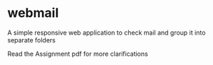 # webmail
A simple responsive web application to check mail and group it into separate folders 

Read the Assignment pdf for more clarifications
